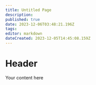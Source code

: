 ```yaml
---
title: Untitled Page
description: 
published: true
date: 2023-12-06T03:48:21.196Z
tags: 
editor: markdown
dateCreated: 2023-12-05T14:45:08.159Z
---
```


# Header
Your content here